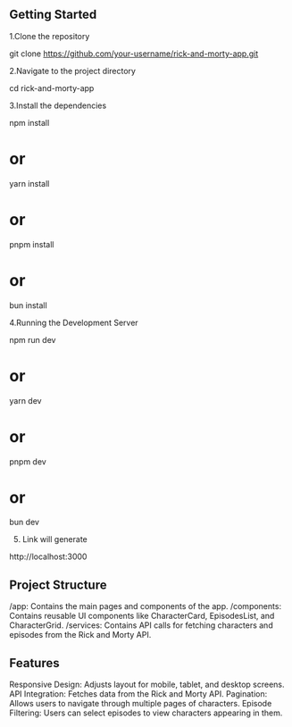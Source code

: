 
## Getting Started
1.Clone the repository

git clone https://github.com/your-username/rick-and-morty-app.git

2.Navigate to the project directory

cd rick-and-morty-app

3.Install the dependencies

npm install
# or
yarn install
# or
pnpm install
# or
bun install


4.Running the Development Server

npm run dev
# or
yarn dev
# or
pnpm dev
# or
bun dev

5. Link will generate 

http://localhost:3000

## Project Structure

/app: Contains the main pages and components of the app.
/components: Contains reusable UI components like CharacterCard, EpisodesList, and CharacterGrid.
/services: Contains API calls for fetching characters and episodes from the Rick and Morty API.

## Features

Responsive Design: Adjusts layout for mobile, tablet, and desktop screens.
API Integration: Fetches data from the Rick and Morty API.
Pagination: Allows users to navigate through multiple pages of characters.
Episode Filtering: Users can select episodes to view characters appearing in them.